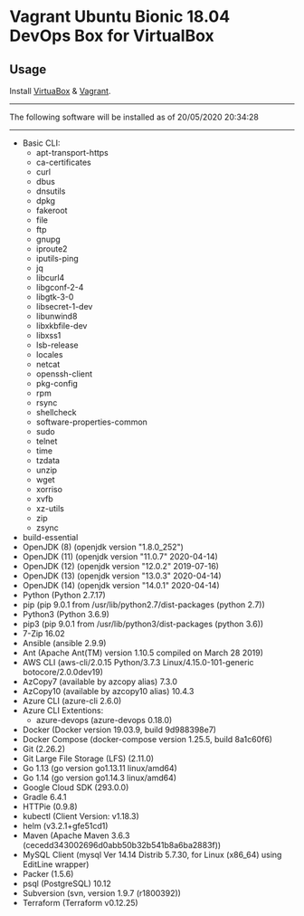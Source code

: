 # Vagrant Ubuntu Bionic 18.04 DevOps Box for VirtualBox
## Usage

Install [VirtuaBox](https://www.virtualbox.org/) & [Vagrant](https://www.vagrantup.com/).

***
The following software will be installed as of 20/05/2020 20:34:28
***
- Basic CLI:
  - apt-transport-https
  - ca-certificates
  - curl
  - dbus
  - dnsutils
  - dpkg
  - fakeroot
  - file
  - ftp
  - gnupg
  - iproute2
  - iputils-ping
  - jq
  - libcurl4
  - libgconf-2-4
  - libgtk-3-0
  - libsecret-1-dev
  - libunwind8
  - libxkbfile-dev
  - libxss1
  - lsb-release
  - locales
  - netcat
  - openssh-client
  - pkg-config
  - rpm
  - rsync
  - shellcheck
  - software-properties-common
  - sudo
  - telnet
  - time
  - tzdata
  - unzip
  - wget
  - xorriso
  - xvfb
  - xz-utils
  - zip
  - zsync
- build-essential
- OpenJDK (8) (openjdk version "1.8.0_252")
- OpenJDK (11) (openjdk version "11.0.7" 2020-04-14)
- OpenJDK (12) (openjdk version "12.0.2" 2019-07-16)
- OpenJDK (13) (openjdk version "13.0.3" 2020-04-14)
- OpenJDK (14) (openjdk version "14.0.1" 2020-04-14)
- Python (Python 2.7.17)
- pip (pip 9.0.1 from /usr/lib/python2.7/dist-packages (python 2.7))
- Python3 (Python 3.6.9)
- pip3 (pip 9.0.1 from /usr/lib/python3/dist-packages (python 3.6))
- 7-Zip 16.02
- Ansible (ansible 2.9.9)
- Ant (Apache Ant(TM) version 1.10.5 compiled on March 28 2019)
- AWS CLI (aws-cli/2.0.15 Python/3.7.3 Linux/4.15.0-101-generic botocore/2.0.0dev19)
- AzCopy7 (available by azcopy alias) 7.3.0
- AzCopy10 (available by azcopy10 alias) 10.4.3
- Azure CLI (azure-cli 2.6.0)
- Azure CLI Extentions:
  - azure-devops (azure-devops 0.18.0)
- Docker (Docker version 19.03.9, build 9d988398e7)
- Docker Compose (docker-compose version 1.25.5, build 8a1c60f6)
- Git (2.26.2)
- Git Large File Storage (LFS) (2.11.0)
- Go 1.13 (go version go1.13.11 linux/amd64)
- Go 1.14 (go version go1.14.3 linux/amd64)
- Google Cloud SDK (293.0.0)
- Gradle 6.4.1
- HTTPie (0.9.8)
- kubectl (Client Version: v1.18.3)
- helm (v3.2.1+gfe51cd1)
- Maven (Apache Maven 3.6.3 (cecedd343002696d0abb50b32b541b8a6ba2883f))
- MySQL Client (mysql  Ver 14.14 Distrib 5.7.30, for Linux (x86_64) using  EditLine wrapper)
- Packer (1.5.6)
- psql (PostgreSQL) 10.12
- Subversion (svn, version 1.9.7 (r1800392))
- Terraform (Terraform v0.12.25)